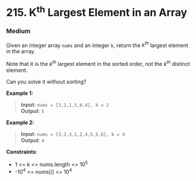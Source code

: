 # 215. K<sup>th</sup> Largest Element in an Array

### Medium

Given an integer array `nums` and an integer `k`, return the *k<sup>th</sup>* largest element in the array.

Note that it is the *k<sup>th</sup>* largest element in the sorted order, not the *k<sup>th</sup>* distinct element.

Can you solve it without sorting?

**Example 1:**

> **Input**: `nums = [3,2,1,5,6,4], k = 2`  
> **Output**: `5`

**Example 2:**

> **Input**: `nums = [3,2,3,1,2,4,5,5,6], k = 4`  
> **Output**: `4`

**Constraints**:

- 1 <= k <= nums.length <= 10<sup>5</sup>
- -10<sup>4</sup> <= nums[i] <= 10<sup>4</sup>
